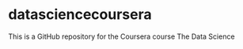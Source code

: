 datasciencecoursera
===================

This is a GitHub repository for the Coursera course The Data Science
